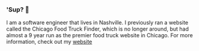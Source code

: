 ### 'Sup? 👏

I am a software engineer that lives in Nashville.  I previously ran a website called the Chicago Food Truck Finder, which is no longer around, but had almost a 9 year run as the premier food truck website in Chicago.  For more information, check out my [website](https://www.andrewviolette.net)

